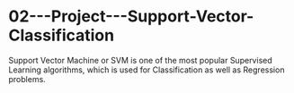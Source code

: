 # 02---Project---Support-Vector-Classification
Support Vector Machine or SVM is one of the most popular Supervised Learning algorithms,
which is used for Classification as well as Regression problems.
